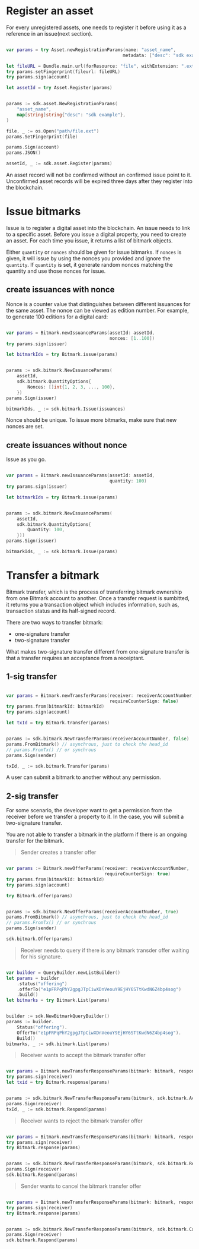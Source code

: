 # Register an asset

For every unregistered assets, one needs to register it before using it as a reference in an issue(next section).

```javascript
```

```swift
var params = try Asset.newRegistrationParams(name: "asset_name", 
                                            metadata: ["desc": "sdk example"])

let fileURL = Bundle.main.url(forResource: "file", withExtension: ".ext")!
try params.setFingerprint(fileurl: fileURL)
try params.sign(account)

let assetId = try Asset.Register(params)
```

```java
```

```go
params := sdk.asset.NewRegistrationParams(
    "asset_name",
    map[string]string{"desc": "sdk example"},
)

file, _ := os.Open("path/file.ext")
params.SetFingerprint(file)

params.Sign(account)
params.JSON()

assetId, _ := sdk.asset.Register(params)
```

<aside class="notice">
An asset record will not be confirmed without an confirmed issue point to it. Unconfirmed asset records will be expired three days after they register into the blockchain.
</aside>

# Issue bitmarks

Issue is to register a digital asset into the blockchain. An issue needs to link to a specific asset. Before you issue a digital property, you need to create an asset. For each time you issue, it returns a list of bitmark objects.

Either `quantity` or `nonces` should be given for issue bitmarks.
If `nonces` is given, it will issue by using the nonces you provided and ignore the `quantity`.
If `quantity` is set, it generate random nonces matching the quantity and use those nonces for issue.

## create issuances with nonce

Nonce is a counter value that distinguishes between different issuances for the same asset. The nonce can be viewed as edition number. For example, to generate 100 editions for a digital card:

```javascript
```

```swift
var params = Bitmark.newIssuanceParams(assetId: assetId, 
                                       nonces: [1..100])
try params.sign(issuer)

let bitmarkIds = try Bitmark.issue(params)
```

```java
```

```go
params := sdk.bitmark.NewIssuanceParams(
    assetId,
    sdk.bitmark.QuantityOptions{
        Nonces: []int{1, 2, 3, ..., 100},
    })
params.Sign(issuer)

bitmarkIds, _ := sdk.bitmark.Issue(issuances)
```

Nonce should be unique. To issue more bitmarks, make sure that new nonces are set.

## create issuances without nonce

Issue as you go.

```javascript
```

```swift
var params = Bitmark.newIssuanceParams(assetId: assetId, 
                                       quantity: 100)
try params.sign(issuer)

let bitmarkIds = try Bitmark.issue(params)
```

```java
```

```go
params := sdk.bitmark.NewIssuanceParams(
    assetId,
    sdk.bitmark.QuantityOptions{
        Quantity: 100,
    }))
params.Sign(issuer)

bitmarkIds, _ := sdk.bitmark.Issue(params)
```

# Transfer a bitmark

Bitmark transfer, which is the process of transferring bitmark ownership from one Bitmark account to another. Once a transfer request is sumbitted, it returns you a transaction object which includes information, such as, transaction status and its half-signed record.

There are two ways to transfer bitmark:

- one-signature transfer
- two-signature transfer

What makes two-signature transfer different from one-signature transfer is that a transfer requires an acceptance from a receiptant.

## 1-sig transfer

```javascript
```

```swift
var params = Bitmark.newTransferParams(receiver: receiverAccountNumber, 
                                       requireCounterSign: false)
try params.from(bitmarkId: bitmarkId)
try params.sign(account)

let txId = try Bitmark.transfer(params)
```

```java
```

```go
params := sdk.bitmark.NewTransferParams(receiverAccountNumber, false)
params.FromBitmark() // asynchrous, just to check the head_id
// params.FromTx() // or synchrous
params.Sign(sender)

txId, _ := sdk.bitmark.Transfer(params)
```

A user can submit a bitmark to another without any permission.

## 2-sig transfer

For some scenario, the developer want to get a permission from the receiver before we transfer a property to it. In the case, you will submit a two-signature transfer.

<aside class="notice">
You are not able to transfer a bitmark in the platform if there is an ongoing transfer for the bitmark.
</aside>

> Sender creates a transfer offer

```javascript
```

```swift
var params := Bitmark.newOfferParams(receiver: receiverAccountNumber, 
                                     requireCounterSign: true)
try params.from(bitmarkId: bitmarkId)
try params.sign(account)

try Bitmark.offer(params)
```

```java
```

```go
params := sdk.bitmark.NewOfferParams(receiverAccountNumber, true)
params.FromBitmark() // asynchrous, just to check the head_id
// params.FromTx() // or synchrous
params.Sign(sender)

sdk.bitmark.Offer(params)
```

> Receiver needs to query if there is any bitmark transder offer waiting for his signature.

```javascript
```

```swift
var builder = QueryBuilder.newListBuilder()
let params = builder
    .status("offering")
    .offerTo("e1pFRPqPhY2gpgJTpCiwXDnVeouY9EjHY6STtKwdN6Z4bp4sog")
    .build()
let bitmarks = try Bitmark.List(params)
```

```java
```

```go
builder := sdk.NewBitmarkQueryBuilder()
params := builder.
    Status("offering").
    OfferTo("e1pFRPqPhY2gpgJTpCiwXDnVeouY9EjHY6STtKwdN6Z4bp4sog").
    Build()
bitmarks, _ := sdk.bitmark.List(params)
```

> Receiver wants to accept the bitmark transfer offer 

```javascript
```

```swift
var params = Bitmark.newTransferResponseParams(bitmark: bitmark, response: .accept)
try params.sign(receiver)
let txid = try Bitmark.response(params)
```

```java
```

```go
params := sdk.bitmark.NewTransferResponseParams(bitmark, sdk.bitmark.Accpet)
params.Sign(receiver)
txId, _ := sdk.bitmark.Respond(params)
```

> Receiver wants to reject the bitmark transfer offer 

```javascript
```

```swift
var params = Bitmark.newTransferResponseParams(bitmark: bitmark, response: .reject)
try params.sign(receiver)
try Bitmark.response(params)
```

```java
```

```go
params := sdk.bitmark.NewTransferResponseParams(bitmark, sdk.bitmark.Reject)
params.Sign(receiver)
sdk.bitmark.Respond(params)
```

> Sender wants to cancel the bitmark transfer offer

```javascript
```

```swift
var params = Bitmark.newTransferResponseParams(bitmark: bitmark, response: .cancel)
try params.sign(receiver)
try Bitmark.response(params)
```

```java
```

```go
params := sdk.bitmark.NewTransferResponseParams(bitmark, sdk.bitmark.Cancel)
params.Sign(receiver)
sdk.bitmark.Respond(params)
```
